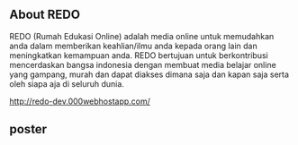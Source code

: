 
## About REDO

REDO (Rumah Edukasi Online) adalah media online untuk memudahkan anda dalam memberikan keahlian/ilmu anda kepada orang lain dan meningkatkan kemampuan anda. REDO bertujuan untuk berkontribusi mencerdaskan bangsa indonesia dengan membuat media belajar online yang gampang, murah dan dapat diakses dimana saja dan kapan saja serta oleh siapa aja di seluruh dunia.

http://redo-dev.000webhostapp.com/

## poster


